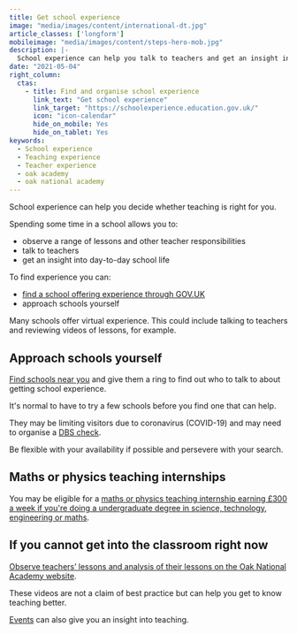 ```yaml
---
title: Get school experience
image: "media/images/content/international-dt.jpg"
article_classes: ['longform']
mobileimage: "media/images/content/steps-hero-mob.jpg"
description: |-
  School experience can help you talk to teachers and get an insight into day-to-day school life. Here's how to get school experience.
date: "2021-05-04"
right_column:
  ctas:
    - title: Find and organise school experience
      link_text: "Get school experience"
      link_target: "https://schoolexperience.education.gov.uk/"
      icon: "icon-calendar"
      hide_on_mobile: Yes
      hide_on_tablet: Yes
keywords:
  - School experience
  - Teaching experience
  - Teacher experience
  - oak academy
  - oak national academy
---
```


School experience can help you decide whether teaching is right for you.

Spending some time in a school allows you to:

* observe a range of lessons and other teacher responsibilities
* talk to teachers
* get an insight into day-to-day school life

To find experience you can:

* [find a school offering experience through GOV.UK](https://schoolexperience.education.gov.uk/)
* approach schools yourself

Many schools offer virtual experience. This could include talking to teachers and reviewing videos of lessons, for example.

## Approach schools yourself

[Find schools near you](https://get-information-schools.service.gov.uk/) and give them a ring to find out who to talk to about getting school experience.

It's normal to have to try a few schools before you find one that can help.

They may be limiting visitors due to coronavirus (COVID-19) and may need to organise a [DBS check](https://www.gov.uk/government/organisations/disclosure-and-barring-service/about).

Be flexible with your availability if possible and persevere with your search.

## Maths or physics teaching internships

You may be eligible for a [maths or physics teaching internship earning £300 a week if you're doing a undergraduate degree in science, technology, engineering or maths](/teaching-internship-providers).

## If you cannot get into the classroom right now

[Observe teachers’ lessons and analysis of their lessons on the Oak National Academy website](https://teachers.thenational.academy/lessons-for-itt).

These videos are not a claim of best practice but can help you get to know teaching better.

[Events](/events) can also give you an insight into teaching.
